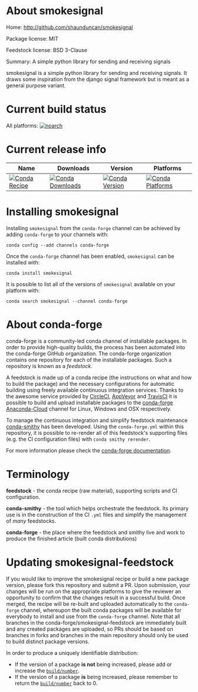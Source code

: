 About smokesignal
=================

Home: http://github.com/shaunduncan/smokesignal

Package license: MIT

Feedstock license: BSD 3-Clause

Summary: A simple python library for sending and receiving signals

smokesignal is a simple python library for sending and receiving
signals. It draws some inspiration from the django signal
framework but is meant as a general purpose variant.


Current build status
====================

All platforms:
[![noarch](https://img.shields.io/circleci/project/github/conda-forge/smokesignal-feedstock/master.svg?label=noarch)](https://circleci.com/gh/conda-forge/smokesignal-feedstock)

Current release info
====================

| Name | Downloads | Version | Platforms |
| --- | --- | --- | --- |
| [![Conda Recipe](https://img.shields.io/badge/recipe-smokesignal-green.svg)](https://anaconda.org/conda-forge/smokesignal) | [![Conda Downloads](https://img.shields.io/conda/dn/conda-forge/smokesignal.svg)](https://anaconda.org/conda-forge/smokesignal) | [![Conda Version](https://img.shields.io/conda/vn/conda-forge/smokesignal.svg)](https://anaconda.org/conda-forge/smokesignal) | [![Conda Platforms](https://img.shields.io/conda/pn/conda-forge/smokesignal.svg)](https://anaconda.org/conda-forge/smokesignal) |

Installing smokesignal
======================

Installing `smokesignal` from the `conda-forge` channel can be achieved by adding `conda-forge` to your channels with:

```
conda config --add channels conda-forge
```

Once the `conda-forge` channel has been enabled, `smokesignal` can be installed with:

```
conda install smokesignal
```

It is possible to list all of the versions of `smokesignal` available on your platform with:

```
conda search smokesignal --channel conda-forge
```


About conda-forge
=================

conda-forge is a community-led conda channel of installable packages.
In order to provide high-quality builds, the process has been automated into the
conda-forge GitHub organization. The conda-forge organization contains one repository
for each of the installable packages. Such a repository is known as a *feedstock*.

A feedstock is made up of a conda recipe (the instructions on what and how to build
the package) and the necessary configurations for automatic building using freely
available continuous integration services. Thanks to the awesome service provided by
[CircleCI](https://circleci.com/), [AppVeyor](http://www.appveyor.com/)
and [TravisCI](https://travis-ci.org/) it is possible to build and upload installable
packages to the [conda-forge](https://anaconda.org/conda-forge)
[Anaconda-Cloud](http://docs.anaconda.org/) channel for Linux, Windows and OSX respectively.

To manage the continuous integration and simplify feedstock maintenance
[conda-smithy](http://github.com/conda-forge/conda-smithy) has been developed.
Using the ``conda-forge.yml`` within this repository, it is possible to re-render all of
this feedstock's supporting files (e.g. the CI configuration files) with ``conda smithy rerender``.

For more information please check the [conda-forge documentation](https://conda-forge.org/docs/).

Terminology
===========

**feedstock** - the conda recipe (raw material), supporting scripts and CI configuration.

**conda-smithy** - the tool which helps orchestrate the feedstock.
                   Its primary use is in the construction of the CI ``.yml`` files
                   and simplify the management of *many* feedstocks.

**conda-forge** - the place where the feedstock and smithy live and work to
                  produce the finished article (built conda distributions)


Updating smokesignal-feedstock
==============================

If you would like to improve the smokesignal recipe or build a new
package version, please fork this repository and submit a PR. Upon submission,
your changes will be run on the appropriate platforms to give the reviewer an
opportunity to confirm that the changes result in a successful build. Once
merged, the recipe will be re-built and uploaded automatically to the
`conda-forge` channel, whereupon the built conda packages will be available for
everybody to install and use from the `conda-forge` channel.
Note that all branches in the conda-forge/smokesignal-feedstock are
immediately built and any created packages are uploaded, so PRs should be based
on branches in forks and branches in the main repository should only be used to
build distinct package versions.

In order to produce a uniquely identifiable distribution:
 * If the version of a package **is not** being increased, please add or increase
   the [``build/number``](http://conda.pydata.org/docs/building/meta-yaml.html#build-number-and-string).
 * If the version of a package **is** being increased, please remember to return
   the [``build/number``](http://conda.pydata.org/docs/building/meta-yaml.html#build-number-and-string)
   back to 0.